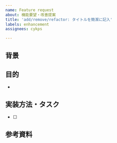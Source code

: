 ```yaml
---
name: Feature request
about: 機能要望・改善提案
title: 'add/remove/refactor: タイトルを簡潔に記入'
labels: enhancement
assignees: cykps

---
```


## 背景


##  目的
-

## 実装方法・タスク
- [ ]

## 参考資料
